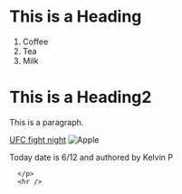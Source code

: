 <!DOCTYPE html>
<html>
<head>
<title>My Webpage </title>
</head>
<body>

<h1>This is a Heading</h1>
<ol>
  <li>Coffee</li>
  <li>Tea</li>
  <li>Milk</li>
</ol>
<h1> This is a Heading2 </h1>
<p>This is a paragraph.</p>
<a href="https://www.ufc.com">UFC fight night</a>
<img src="https://i.insider.com/526e70dbecad040247237811?width=300&format=jpeg&auto=webp" alt="Apple" />
 <p>
        Today date is 6/12 and authored by Kelvin P
          
        
      </p>
      <hr />

</body>
</html>


